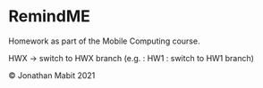 # RemindME

Homework as part of the Mobile Computing course.

HWX -> switch to HWX branch (e.g. : HW1 : switch to HW1 branch)

© Jonathan Mabit 2021
